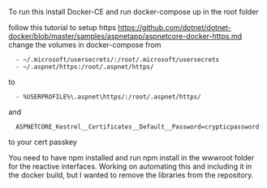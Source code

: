 To run this install Docker-CE and run docker-compose up in the root folder

follow this tutorial to setup https https://github.com/dotnet/dotnet-docker/blob/master/samples/aspnetapp/aspnetcore-docker-https.md
change the volumes in docker-compose from 

      - ~/.microsoft/usersecrets/:/root/.microsoft/usersecrets
      - ~/.aspnet/https:/root/.aspnet/https/

to 

      - %USERPROFILE%\.aspnet\https/:/root/.aspnet/https/
and

      ASPNETCORE_Kestrel__Certificates__Default__Password=crypticpassword
to your cert passkey



You need to have npm installed and run npm install in the wwwroot folder for the reactive interfaces. Working on automating this and including it in the docker build, but I wanted to remove the libraries from the repository.
